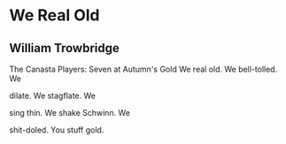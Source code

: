 # We Real Old
## William Trowbridge
The Canasta Players:
Seven at Autumn's Gold
We real old. We
bell-tolled. We

dilate. We
stagflate. We

sing thin. We
shake Schwinn. We

shit-doled. You
stuff gold.